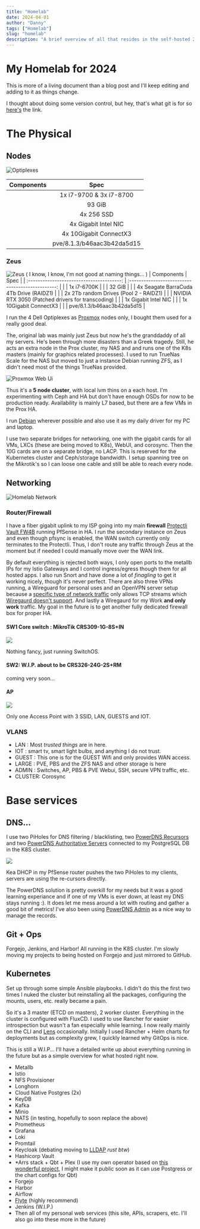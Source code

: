 ```yaml
---
title: "Homelab"
date: 2024-04-01
author: "Danny"
tags: ["Homelab"]
slug: "homelab"
description: "A brief overview of all that resides in the self-hosted 2018 mid-tier consumer-grade-hardware cloud"
---
```


# My Homelab for 2024


This is more of a living document than a blog post and I'll keep editing and adding to it as things change. 

I thought about doing some version control, but hey, that's what git is for so [here's](https://github.com/DannyAlas/my-site) the link.

# The Physical

## Nodes

![Optiplexes](/imgs/homelab/optiplex-7070.png)

| Components                  | Spec |
| :------------------------:    | :-----------------: |
| <i class="fa-solid fa-microchip"></i>     |   1x i7-9700 & 3x i7-8700  |
| <i class="fa-solid fa-memory"></i>        |   93 GiB   |
| <i class="fa-solid fa-hard-drive"></i> |  4x 256 SSD   |
| <i class="fa-solid fa-network-wired"></i> | 4x Gigabit Intel NIC |
| <i class="fa-solid fa-network-wired"></i> | 4x 10Gigabit ConnectX3 |
| <i class="fa-brands fa-windows"></i>   | pve/8.1.3/b46aac3b42da5d15 |

### Zeus
![Zeus](/imgs/homelab/zeus.png)
( I know, I know, I'm not good at naming things... )
|                Components                 |                       Spec                        |
| :---------------------------------------: | :-----------------------------------------------: |
|   <i class="fa-solid fa-microchip"></i>   |                   1x  i7-6700K                    |
|    <i class="fa-solid fa-memory"></i>     |                      32 GiB                       |
|   <i class="fa-solid fa-database"></i>    |      4x Seagate BarraCuda 4Tb Drive (RAIDZ1)      |
|  <i class="fa-solid fa-hard-drive"></i>   |      2x 2Tb random Drives (Pool 2 - RAIDZ1)       |
|    <i class="fa-solid fa-server"></i>     | NVIDIA RTX 3050 (Patched drivers for transcoding) |
| <i class="fa-solid fa-network-wired"></i> |               1x Gigabit Intel NIC                |
| <i class="fa-solid fa-network-wired"></i> |              1x 10Gigabit ConnectX3               |
| <i class="fa-brands fa-windows"></i> |  pve/8.1.3/b46aac3b42da5d15 |

I run the 4 Dell Optiplexes as [Proxmox](https://www.proxmox.com/en/proxmox-virtual-environment/overview) nodes only, I bought them used for a really good deal.

The, original lab was mainly just Zeus but now he's the granddaddy of all my servers. He's been through more disasters than a Greek tragedy. Still, he acts an extra node in the Prox cluster, my NAS and and runs one of the K8s masters (mainly for graphics related processes). I used to run TrueNas Scale for the NAS but moved to just a instance Debian running ZFS, as I didn't need most of the things TrueNas provided. 


![Proxmox Web Ui](/imgs/homelab/prox-webui.png)


Thus it's a **5 node cluster**, with local lvm thins on a each host. I'm experimenting with Ceph and HA but don't have enough OSDs for now to be production ready. Availability is mainly L7 based, but there are a few VMs in the Prox HA.

I run [Debian](https://www.debian.org/) wherever possible and also use it as my daily driver for my PC and laptop.

I use two separate bridges for networking, one with the gigabit cards for all VMs, LXCs (these are being moved to K8s), WebUI, and corosync. Then the 10G cards are on a separate bridge, no LACP. This is reserved for the Kubernetes cluster and Ceph/storage bandwidth. I setup spanning tree on the Mikrotik's so I can loose one cable and still be able to reach every node.


## Networking

![Homelab Network](/imgs/homelab/network-diagram.png)

### Router/Firewall

I have a fiber gigabit uplink to my ISP going into my main **firewall** [Protectli Vault FW4B](https://protectli.com/product/fw4b/) running PfSense in HA. I run the secondary instance on Zeus and even though pfsync is enabled, the WAN switch currently only terminates to the Protectli. Thus, I don't route any traffic through Zeus at the moment but if needed I could manually move over the WAN link.

By default everything is rejected both ways, I only open ports to the metallb IPs for my Istio Gateways and I control ingress/egress though them for all hosted apps. I also run Snort and have done a lot of *finagling* to get it working nicely, though it's never perfect. There are also three VPNs running, a Wireguard for personal uses and an OpenVPN server setup because a [specific type of network traffic](https://support.torproject.org/abuse/what-about-ddos/#:~:text=But%20because%20Tor%20only%20transports%20correctly%20formed%20TCP%20streams%2C%20not%20all%20IP%20packets%2C%20you%20cannot%20send%20UDP%20packets%20over%20Tor) only allows TCP streams which [Wiregaurd doesn't support](https://www.wireguard.com/known-limitations/#:~:text=WireGuard%20explicitly%20does%20not%20support%20tunneling%20over%20TCP). And lastly a Wiregaurd for my Work **and only work** traffic. My goal in the future is to get another fully dedicated firewall box for proper HA.

#### SW1 Core switch : MikroTik CRS309-1G-8S+IN

![](/imgs/homelab/mikrotik-CRS309-1G-8S+IN.webp)

Nothing fancy, just running SwitchOS.

#### SW2: W.I.P. about to be CRS326-24G-2S+RM

coming very soon...

#### AP

![](/imgs/homelab/WAX214PA.png)

Only one Access Point with 3 SSID, LAN, GUESTS and IOT. 

### VLANS

* LAN : Most *trusted things* are in here.
* IOT : smart tv, smart light bulbs, and anything I do not trust.
* GUEST : This one is for the GUEST Wifi and only provides WAN access.
* LARGE : PVE, PBS and the ZFS NAS and other storage is here
* ADMIN : Switches, AP, PBS & PVE Webui, SSH, secure VPN traffic, etc. 
* CLUSTER: Corosync

# Base services

## DNS...

I use two PiHoles for DNS filtering / blacklisting, two [PowerDNS Recursors](https://doc.powerdns.com/recursor/) and two [PowerDNS Authoritative Servers](https://doc.powerdns.com/authoritative/) connected to my PostgreSQL DB in the K8S cluster.

![](/imgs/homelab/home-dns-infra-dark-background.png)

Kea DHCP in my PfSense router pushes the two PiHoles to my clients, servers are using the re-cursors directly.

The PowerDNS solution is pretty overkill for my needs but it was a good learning experiance and if one of my VMs is ever down, at least my DNS stays running :). It does let me mess around a lot with routing and gather a good bit of metrics! I've also been using [PowerDNS Admin](https://github.com/PowerDNS-Admin/PowerDNS-Admin) as a nice way to manage the records.

## Git + Ops

Forgejo, Jenkins, and Harbor! All running in the K8S cluster. I'm slowly moving my projects to being hosted on Forgejo and just mirrored to GitHub.

## Kubernetes

Set up through some simple Ansible playbooks. I didn't do this the first two times I nuked the cluster but reinstalling all the packages, configuring the mounts, users, etc. really became a pain.  

So it's a 3 master (ETCD on masters), 2 worker cluster. Everything in the cluster is configured with FluxCD. I used to use Rancher for easier introspection but wasn't a fan especially while learning. I now really mainly on the CLI and [Lens](https://k8slens.dev/) occasionally. Initially I used Rancher + Helm charts for deployments but as complexity grew, I quickly learned why GitOps is nice.

This is still a W.I.P... I'll have a detailed write up about everything running in the future but as a simple overview for what hosted right now.

- Metallb
- Istio
- NFS Provisioner
- Longhorn
- Cloud Native Postgres (2x)
- KeyDB
- Kafka
- Minio
- NATS (in testing, hopefully to soon replace the above)
- Prometheus
- Grafana
- Loki
- Promtail
- Keycloak (debating moving to [LLDAP](https://github.com/lldap/lldap) *rust btw*)
- Hashicorp Vault
- *Arrs stack + Qbt + Plex (I use my own operator based on [this wonderful project](https://github.com/kubealex/k8s-mediaserver-operator), I might make it public soon as it can use Postgress or the chart configs for Qbt)
- Forgejo
- Harbor
- Airflow
- [Flyte](https://flyte.org/) (highly recommend) 
- Jenkins (W.I.P.)
- Then all of my personal web services (this site, APIs, scrapers, etc. I'll also go into these more in the future)
